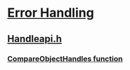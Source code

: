 # [Error Handling](../_debug/index.md)
## [Handleapi.h](index.md)
### [CompareObjectHandles function](../handleapi/nf-handleapi-compareobjecthandles.md)
